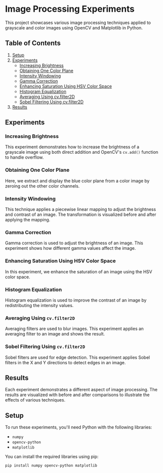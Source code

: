 # Image Processing Experiments

This project showcases various image processing techniques applied to grayscale and color images using OpenCV and Matplotlib in Python.

## Table of Contents
1. [Setup](#setup)
2. [Experiments](#experiments)
   - [Increasing Brightness](#increasing-brightness)
   - [Obtaining One Color Plane](#obtaining-one-color-plane)
   - [Intensity Windowing](#intensity-windowing)
   - [Gamma Correction](#gamma-correction)
   - [Enhancing Saturation Using HSV Color Space](#enhancing-saturation-using-hsv-color-space)
   - [Histogram Equalization](#histogram-equalization)
   - [Averaging Using cv.filter2D](#averaging-using-cvfilter2d)
   - [Sobel Filtering Using cv.filter2D](#sobel-filtering-using-cvfilter2d)
3. [Results](#results)

## Experiments

### Increasing Brightness

This experiment demonstrates how to increase the brightness of a grayscale image using both direct addition and OpenCV's `cv.add()` function to handle overflow.

### Obtaining One Color Plane

Here, we extract and display the blue color plane from a color image by zeroing out the other color channels.

### Intensity Windowing

This technique applies a piecewise linear mapping to adjust the brightness and contrast of an image. The transformation is visualized before and after applying the mapping.

### Gamma Correction

Gamma correction is used to adjust the brightness of an image. This experiment shows how different gamma values affect the image.

### Enhancing Saturation Using HSV Color Space

In this experiment, we enhance the saturation of an image using the HSV color space.

### Histogram Equalization

Histogram equalization is used to improve the contrast of an image by redistributing the intensity values.

### Averaging Using `cv.filter2D`

Averaging filters are used to blur images. This experiment applies an averaging filter to an image and shows the result.

### Sobel Filtering Using `cv.filter2D`

Sobel filters are used for edge detection. This experiment applies Sobel filters in the X and Y directions to detect edges in an image.

## Results

Each experiment demonstrates a different aspect of image processing. The results are visualized with before and after comparisons to illustrate the effects of various techniques.

## Setup

To run these experiments, you'll need Python with the following libraries:

- `numpy`
- `opencv-python`
- `matplotlib`

You can install the required libraries using pip:

```bash
pip install numpy opencv-python matplotlib


